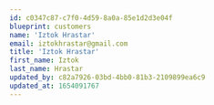```yaml
---
id: c0347c87-c7f0-4d59-8a0a-85e1d2d3e04f
blueprint: customers
name: 'Iztok Hrastar'
email: iztokhrastar@gmail.com
title: 'Iztok Hrastar'
first_name: Iztok
last_name: Hrastar
updated_by: c82a7926-03bd-4bb0-81b3-2109899ea6c9
updated_at: 1654091767
---
```

